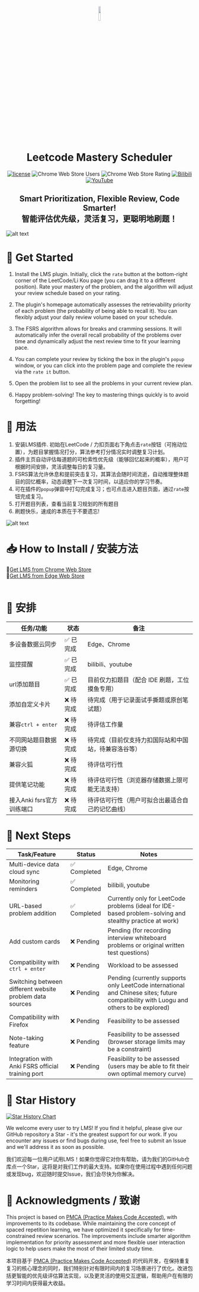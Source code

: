 
<h1 align="center">
  <img src="https://s2.loli.net/2025/02/13/pt3asz9ubdWrSxf.jpg" style="width: 10%;" />
  <br>
    <B>L</B>eetcode <B>M</B>astery<B> S</B>cheduler
  <br>
</h1>





<div align="center">

 [<img src="https://img.shields.io/badge/license-MIT-green.svg" alt="license"/>](https://github.com/xiaohajiayou/Leetcode-Mastery-Scheduler/blob/main/LICENSE)
![Chrome Web Store Users](https://img.shields.io/chrome-web-store/users/cfohhebfjnjojkloclmlfjgjekmoinke?style=flat&color=orange)
![Chrome Web Store Rating](https://img.shields.io/chrome-web-store/rating/cfohhebfjnjojkloclmlfjgjekmoinke)
[![Bilibili](https://img.shields.io/badge/Bilibili-00A1D6?style=flat&logo=bilibili&logoColor=white)](https://www.bilibili.com/video/BV1RnAYeEEu6/?spm_id_from=333.1387.homepage.video_card.click&vd_source=09dab0452e2548023f6f83174148ee0c)
[![YouTube](https://img.shields.io/badge/YouTube-FF0000?style=flat&logo=youtube&logoColor=white)](https://www.youtube.com/watch?v=N-_q4tvyBiA&t=5s)

</div>

<h2 align="center">
    Smart Prioritization, Flexible Review, Code Smarter!
    <br>
    智能评估优先级，灵活复习，更聪明地刷题！
</h2>

![alt text](https://s2.loli.net/2025/02/16/eNEV49CM8ABWdZ7.jpg)   

# 🚀 Get Started

1.  Install the LMS plugin. Initially, click the `rate` button at the bottom-right corner of the LeetCode/Li Kou page (you can drag it to a different position). Rate your mastery of the problem, and the algorithm will adjust your review schedule based on your rating.
    
2.  The plugin's homepage automatically assesses the retrievability priority of each problem (the probability of being able to recall it). You can flexibly adjust your daily review volume based on your schedule.
    
3.  The FSRS algorithm allows for breaks and cramming sessions. It will automatically infer the overall recall probability of the problems over time and dynamically adjust the next review time to fit your learning pace.
    
4.  You can complete your review by ticking the box in the plugin's `popup` window, or you can click into the problem page and complete the review via the `rate it` button.
    
5.  Open the problem list to see all the problems in your current review plan.
    
6.  Happy problem-solving! The key to mastering things quickly is to avoid forgetting!
# 🚀 用法
1. 安装LMS插件. 初始在LeetCode / 力扣页面右下角点击`rate`按钮（可拖动位置），为题目掌握情况打分，算法参考打分情况实时调整复习计划。
2. 插件主页自动评估每道题的可检索性优先级（能够回忆起来的概率），用户可根据时间安排，灵活调整每日的复习量。
3. FSRS算法允许休息和提前突击复习，其算法会随时间流逝，自动推理整体题目的回忆概率，动态调整下一次复习时间，以适应你的学习节奏。 
4. 可在插件的`popup`弹窗中打勾完成复习；也可点击进入题目页面，通过`rate`按钮完成复习。
5. 打开题目列表，查看当前复习规划的所有题目
6. 刷题快乐，速成的本质在于不要遗忘!

![alt text](https://s2.loli.net/2025/02/20/CrmZewAQlWUNuc4.gif)




    



    
# 📥 How to Install / 安装方法



<div >
🔗<a href="https://chromewebstore.google.com/detail/leetcode-mastery-schedule/cfohhebfjnjojkloclmlfjgjekmoinke">Get LMS from Chrome Web Store</a>
</div>

<div >
🔗<a href="https://microsoftedge.microsoft.com/addons/detail/leetcode-mastery-schedule/kmbccaknhoaekcoicbkgbkmcjfhbmfck?hl=zh-CN">Get LMS from Edge Web Store</a>
</div>

<br>

# 📝 安排

| 任务/功能         | 状态       | 备注               |
|--------------------|------------|--------------------|
| 多设备数据云同步   | ✅ 已完成  | Edge、Chrome       |
| 监控提醒   | ✅ 已完成  | bilibili、youtube       |
| url添加题目   | ✅ 已完成  | 目前仅力扣题目（配合 IDE 刷题，工位摸鱼专用）       |
| 添加自定义卡片   | ❌ 待完成  | 待完成（用于记录面试手撕题或原创笔试题）      |
| 兼容`ctrl + enter`       | ❌ 待完成  | 待评估工作量       |
| 不同网站题目数据源切换   | ❌ 待完成  | 待完成（目前仅支持力扣国际站和中国站，待兼容洛谷等）       |
| 兼容火狐       | ❌ 待完成  | 待评估可行性       | 
| 提供笔记功能       | ❌ 待完成  | 待评估可行性（浏览器存储数据上限可能无法支持）       | 
| 接入Anki fsrs官方训练端口       | ❌ 待完成  | 待评估可行性（用户可拟合出最适合自己的记忆曲线）       | 


# 📝 Next Steps
| Task/Feature          | Status     | Notes                                      |
|-----------------------|------------|--------------------------------------------|
| Multi-device data cloud sync | ✅ Completed | Edge, Chrome                              |
| Monitoring reminders  | ✅ Completed | bilibili, youtube                          |
| URL-based problem addition | ✅ Completed | Currently only for LeetCode problems (ideal for IDE-based problem-solving and stealthy practice at work) |
| Add custom cards      | ❌ Pending  | Pending (for recording interview whiteboard problems or original written test questions) |
| Compatibility with `ctrl + enter` | ❌ Pending  | Workload to be assessed                   |
| Switching between different website problem data sources | ❌ Pending | Pending (currently supports only LeetCode international and Chinese sites; future compatibility with Luogu and others to be explored) |
| Compatibility with Firefox | ❌ Pending | Feasibility to be assessed                 |
| Note-taking feature   | ❌ Pending  | Feasibility to be assessed (browser storage limits may be a constraint) |
| Integration with Anki FSRS official training port | ❌ Pending | Feasibility to be assessed (users may be able to fit their own optimal memory curve) |






# 🌟 Star History 

[![Star History Chart](https://api.star-history.com/svg?repos=xiaohajiayou/Leetcode-Mastery-Scheduler&type=Date)](https://star-history.com/#xiaohajiayou/Leetcode-Mastery-Scheduler&Date)

We welcome every user to try LMS! If you find it helpful, please give our GitHub repository a Star - it's the greatest support for our work. If you encounter any issues or find bugs during use, feel free to submit an Issue and we'll address it as soon as possible.

我们欢迎每一位用户试用LMS！如果你觉得它对你有帮助，请为我们的GitHub仓库点一个Star，这将是对我们工作的最大支持。如果你在使用过程中遇到任何问题或发现bug，欢迎随时提交Issue，我们会尽快为你解决。



# 🙏 Acknowledgments / 致谢
This project is based on [PMCA (Practice Makes Code Accepted)](https://github.com/HaolinZhong/PMCA), with improvements to its codebase. While maintaining the core concept of spaced repetition learning, we have optimized it specifically for time-constrained review scenarios. The improvements include smarter algorithm implementation for priority assessment and more flexible user interaction logic to help users make the most of their limited study time.

本项目基于 [PMCA (Practice Makes Code Accepted)](https://github.com/HaolinZhong/PMCA) 的代码开发，在保持重复复习的核心理念的同时，我们特别针对有限时间内的复习场景进行了优化。改进包括更智能的优先级评估算法实现，以及更灵活的使用交互逻辑，帮助用户在有限的学习时间内获得最大收益。
